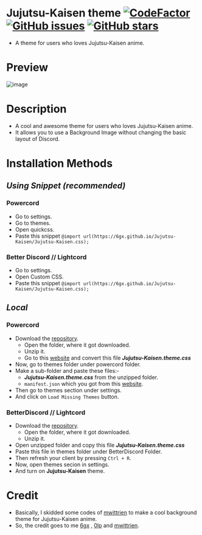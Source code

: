# Jujutsu-Kaisen theme [![CodeFactor](https://www.codefactor.io/repository/github/6gx/jujutsu-kaisen/badge)](https://www.codefactor.io/repository/github/6gx/jujutsu-kaisen) [![GitHub issues](https://img.shields.io/github/issues/6gx/jujutsu-kaisen?style=flat)](https://github.com/6gx/jujutsu-kaisen/issues) [![GitHub stars](https://img.shields.io/github/stars/6gx/jujutsu-kaisen?style=flat)](https://github.com/6gx/jujutsu-kaisen/stargazers)
- A theme for users who loves Jujutsu-Kaisen anime.

# Preview
![image](https://i.imgur.com/mvB3oH0.png)

# Description
- A cool and awesome theme for users who loves Jujutsu-Kaisen anime.
- It allows you to use a Background Image without changing the basic layout of Discord.

# Installation Methods
## ___Using Snippet (recommended)___
### Powercord
- Go to settings.
- Go to themes.
- Open quickcss.
- Paste this snippet `@import url(https://6gx.github.io/Jujutsu-Kaisen/Jujutsu-Kaisen.css);`

### Better Discord // Lightcord
- Go to settings.
- Open Custom CSS.
- Paste this snippet `@import url(https://6gx.github.io/Jujutsu-Kaisen/Jujutsu-Kaisen.css);`

## ___Local___
### Powercord
- Download the [repository](https://github.com/6gx/Jujutsu-Kaisen). <br>
  - Open the folder, where it got downloaded.
  - Unzip it.
  - Go to this [website](https://convert.creatable.cafe/) and convert this file ___Jujutsu-Kaisen.theme.css___
- Now, go to themes folder under powercord folder.
- Make a sub-folder and paste these files:- <br>
  -  ___Jujutsu-Kaisen.theme.css___ from the unzipped folder.
  - `manifest.json` which you got from this [website](https://convert.creatable.cafe/).
- Then go to themes section under settings.
- And click on `Load Missing Themes` button.

### BetterDiscord // Lightcord
- Download the [repository](https://github.com/6gx/Jujutsu-Kaisen). <br>
  - Open the folder, where it got downloaded.
  - Unzip it.
- Open unzipped folder and copy this file ___Jujutsu-Kaisen.theme.css___
- Paste this file in themes folder under BetterDiscord Folder.
- Then refresh your client by pressing `Ctrl + R`.
- Now, open themes secion in settings.
- And turn on __Jujutsu-Kaisen__ theme.

# Credit
- Basically, I skidded some codes of [mwittrien](https://github.com/mwittrien) to make a cool background theme for Jujutsu-Kaisen anime.
- So, the credit goes to me [6gx](https://github.com/mwittrien/6gx) , [0lp](https://github.com/0lp) and [mwittrien](https://github.com/mwittrien).

